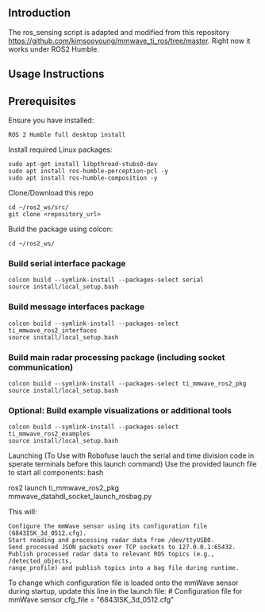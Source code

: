 ## Introduction

The ros_sensing script is adapted and modified from this repository https://github.com/kimsooyoung/mmwave_ti_ros/tree/master. Right now it works under ROS2 Humble.

## Usage Instructions

## Prerequisites

Ensure you have installed:

    ROS 2 Humble full desktop install

Install required Linux packages:

    sudo apt-get install libpthread-stubs0-dev
    sudo apt install ros-humble-perception-pcl -y
    sudo apt install ros-humble-composition -y

Clone/Download this repo

    cd ~/ros2_ws/src/
    git clone <repository_url>

Build the package using colcon:

    cd ~/ros2_ws/

### Build serial interface package
    colcon build --symlink-install --packages-select serial
    source install/local_setup.bash

### Build message interfaces package
    colcon build --symlink-install --packages-select ti_mmwave_ros2_interfaces
    source install/local_setup.bash

### Build main radar processing package (including socket communication)
    colcon build --symlink-install --packages-select ti_mmwave_ros2_pkg
    source install/local_setup.bash

### Optional: Build example visualizations or additional tools
    colcon build --symlink-install --packages-select ti_mmwave_ros2_examples
    source install/local_setup.bash

Launching
(To Use with Robofuse lauch the serial and time division code in sperate terminals before this launch command)
Use the provided launch file to start all components:
bash

ros2 launch ti_mmwave_ros2_pkg mmwave_datahdl_socket_launch_rosbag.py

This will:

    Configure the mmWave sensor using its configuration file (6843ISK_3d_0512.cfg).
    Start reading and processing radar data from /dev/ttyUSB0.
    Send processed JSON packets over TCP sockets to 127.0.0.1:65432.
    Publish processed radar data to relevant ROS topics (e.g., /detected_objects,
    range_profile) and publish topics into a bag file during runtime.



To change which configuration file is loaded onto the mmWave sensor during startup, update this line in the launch file:
    # Configuration file for mmWave sensor
    cfg_file = "6843ISK_3d_0512.cfg"


